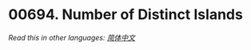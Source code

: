 # 00694. Number of Distinct Islands

  _Read this in other languages:_
    [_简体中文_](README.zh-CN.md)

